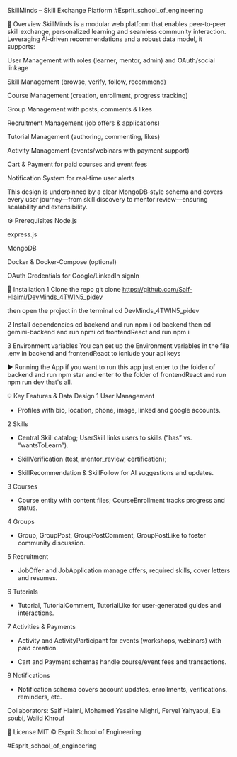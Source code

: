 SkillMinds – Skill Exchange Platform
#Esprit_school_of_engineering

📖 Overview
SkillMinds is a modular web platform that enables peer‑to‑peer skill exchange, personalized learning and seamless community interaction. Leveraging AI‑driven recommendations and a robust data model, it supports:

User Management with roles (learner, mentor, admin) and OAuth/social linkage

Skill Management (browse, verify, follow, recommend)

Course Management (creation, enrollment, progress tracking)

Group Management with posts, comments & likes

Recruitment Management (job offers & applications)

Tutorial Management (authoring, commenting, likes)

Activity Management (events/webinars with payment support)

Cart & Payment for paid courses and event fees

Notification System for real‑time user alerts ​

This design is underpinned by a clear MongoDB‑style schema and covers every user journey—from skill discovery to mentor review—ensuring scalability and extensibility.

⚙️ Prerequisites
Node.js

express.js

MongoDB

Docker & Docker‑Compose (optional)

OAuth Credentials for Google/LinkedIn signIn

🚀 Installation
1 Clone the repo
git clone https://github.com/Saif-Hlaimi/DevMinds_4TWIN5_pidev

then open the project in the terminal 
cd DevMinds_4TWIN5_pidev

2 Install dependencies
cd backend and run npm i
cd backend then cd gemini-backend and run npmi
cd frontendReact and run npm i

3 Environment variables
You can set up the Environment variables in the file .env in backend and frontendReact to icnlude your api keys

▶️ Running the App
if you want to run this app just enter to the folder of backend and run npm star and enter to the folder of frontendReact and run npm run dev that's all.


💡 Key Features & Data Design
1 User Management

* Profiles with bio, location, phone, image, linked and google accounts.

2 Skills

* Central Skill catalog; UserSkill links users to skills (“has” vs. “wantsToLearn”).

* SkillVerification (test, mentor_review, certification);

* SkillRecommendation & SkillFollow for AI suggestions and updates.

3 Courses

* Course entity with content files; CourseEnrollment tracks progress and status.

4 Groups

* Group, GroupPost, GroupPostComment, GroupPostLike to foster community discussion.

5 Recruitment

* JobOffer and JobApplication manage offers, required skills, cover letters and resumes.

6 Tutorials

* Tutorial, TutorialComment, TutorialLike for user‑generated guides and interactions.

7 Activities & Payments

* Activity and ActivityParticipant for events (workshops, webinars) with paid creation.

* Cart and Payment schemas handle course/event fees and transactions.

8 Notifications

* Notification schema covers account updates, enrollments, verifications, reminders, etc.


Collaborators: Saif Hlaimi, Mohamed Yassine Mighri, Feryel Yahyaoui, Ela soubi, Walid Khrouf


📄 License
MIT © Esprit School of Engineering

#Esprit_school_of_engineering
